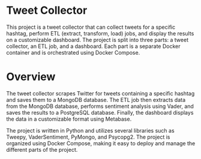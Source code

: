 # Tweet Collector

This project is a tweet collector that can collect tweets for a specific hashtag, perform ETL (extract, transform, load) jobs, and display the results on a customizable dashboard. The project is split into three parts: a tweet collector, an ETL job, and a dashboard. Each part is a separate Docker container and is orchestrated using Docker Compose.
# Overview

The tweet collector scrapes Twitter for tweets containing a specific hashtag and saves them to a MongoDB database. The ETL job then extracts data from the MongoDB database, performs sentiment analysis using Vader, and saves the results to a PostgreSQL database. Finally, the dashboard displays the data in a customizable format using Metabase.

The project is written in Python and utilizes several libraries such as Tweepy, VaderSentiment, PyMongo, and Psycopg2. The project is organized using Docker Compose, making it easy to deploy and manage the different parts of the project.